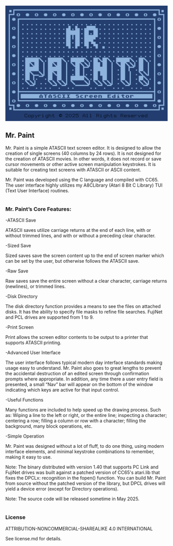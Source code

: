 ![image info](./MrPaintBannerR2.png)

## Mr. Paint

Mr. Paint is a simple ATASCII text screen editor.  It is designed to allow the creation of single screens (40 columns by 24 rows).  It is not designed for the creation of ATASCII movies.  In other words, it does not record or save cursor movements or other active screen manipulation keystrokes.  It is suitable for creating text screens with ATASCII or ASCII content.

Mr. Paint was developed using the C language and compiled with CC65.  The user interface highly utilizes my A8CLibrary (Atari 8 Bit C Library) TUI (Text User Interface) routines.
#  
### Mr. Paint’s Core Features:

-ATASCII Save

ATASCII saves utilize carriage returns at the end of each line, with or without trimmed lines, and with or without a preceding clear character.

-Sized Save

Sized saves save the screen content up to the end of screen marker which can be set by the user, but otherwise follows the ATASCII save.

-Raw Save

Raw saves save the entire screen without a clear character, carriage returns (newlines), or trimmed lines.

-Disk Directory

The disk directory function provides a means to see the files on attached disks.  It has the ability to specify file masks to refine file searches.  FujiNet and PCL drives are supported from 1 to 9.

-Print Screen

Print allows the screen editor contents to be output to a printer that supports ATASCII printing.

-Advanced User Interface

The user interface follows typical modern day interface standards making usage easy to understand.  Mr. Paint also goes to great lengths to prevent the accidental destruction of an edited screen through confirmation prompts where appropriate.  In addition, any time there a user entry field is presented, a small “Nav” bar will appear on the bottom of the window indicating which keys are active for that input control.

-Useful Functions

Many functions are included to help speed up the drawing process.  Such as: Wiping a line to the left or right, or the entire line; inspecting a character; centering a row; filling a column or row with a character; filling the background, many block operations, etc.

-Simple Operation

Mr. Paint was designed without a lot of fluff, to do one thing, using modern interface elements, and minimal keystroke combinations to remember, making it easy to use.
  
Note: The binary distributed with version 1.40 that supports PC Link and FujiNet drives was built against a patched version of CC65's atari.lib that fixes the DPCLx: recognition in the fopen() function.  You can build Mr. Paint from source without the patched version of the library, but DPCL drives will yield a device error (except for Directory operations).

Note: The source code will be released sometime in May 2025.
#  
### License

ATTRIBUTION-NONCOMMERCIAL-SHAREALIKE 4.0 INTERNATIONAL

See license.md for details.
